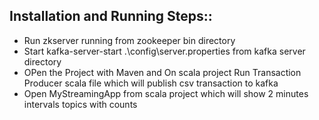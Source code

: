
## Installation and Running Steps::
 - Run zkserver running from zookeeper bin directory
 - Start kafka-server-start .\config\server.properties from kafka server directory
 - OPen the Project with Maven and  On scala project Run Transaction Producer scala file which will publish csv transaction to kafka
 - Open MyStreamingApp from scala project which will show 2 minutes intervals topics with counts 
